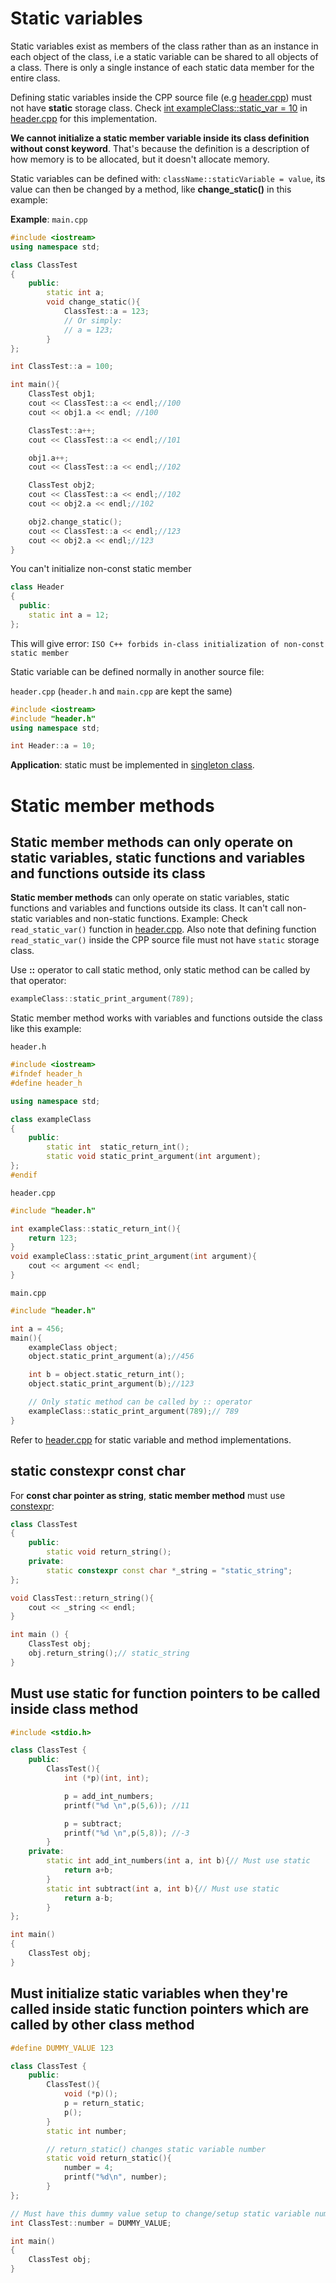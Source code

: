 # Static variables

Static variables exist as members of the class rather than as an instance in each object of the class, i.e a static variable can be shared to all objects of a class. There is only a single instance of each static data member for the entire class. 

Defining static variables inside the CPP source file (e.g [header.cpp](Example/header.cpp)) must not have **static** storage class. Check [int exampleClass::static_var = 10](https://github.com/TranPhucVinh/Cplusplus/blob/master/Object-oriented%20programming/Example/header.cpp#L8) in [header.cpp](Example/header.cpp) for this implementation.

**We cannot initialize a static member variable inside its class definition without const keyword**. That's because the definition is a description of how memory is to be allocated, but it doesn't allocate memory.

Static variables can be defined with: ``className::staticVariable = value``, its value can then be changed by a method, like **change_static()** in this example:

**Example**: ``main.cpp``

```cpp
#include <iostream>
using namespace std;

class ClassTest
{
  	public:
    	static int a;
        void change_static(){
            ClassTest::a = 123;
			// Or simply: 
			// a = 123;
        }
};

int ClassTest::a = 100;

int main(){
    ClassTest obj1;
    cout << ClassTest::a << endl;//100
    cout << obj1.a << endl; //100

    ClassTest::a++;
    cout << ClassTest::a << endl;//101

    obj1.a++;
    cout << ClassTest::a << endl;//102

    ClassTest obj2;
    cout << ClassTest::a << endl;//102
    cout << obj2.a << endl;//102

    obj2.change_static();
    cout << ClassTest::a << endl;//123
    cout << obj2.a << endl;//123
}
```

You can't initialize non-const static member

```cpp
class Header
{
  public:
    static int a = 12;
};
```

This will give error: ``ISO C++ forbids in-class initialization of non-const static member``

Static variable can be defined normally in another source file:

``header.cpp`` (``header.h`` and ``main.cpp`` are kept the same)

```cpp
#include <iostream>
#include "header.h"
using namespace std;

int Header::a = 10;
```
**Application**: static must be implemented in [singleton class]().
# Static member methods

## Static member methods can only operate on static variables, static functions and variables and functions outside its class

**Static member methods** can only operate on static variables, static functions and variables and functions outside its class. It can't call non-static variables and non-static functions. Example: Check ``read_static_var()`` function in [header.cpp](Example/header.cpp). Also note that defining function ``read_static_var()`` inside the CPP source file must not have ``static`` storage class.

Use **::** operator to call static method, only static method can be called by that operator:

```cpp
exampleClass::static_print_argument(789);
```

Static member method works with variables and functions outside the class like this example:

``header.h``

```cpp
#include <iostream>
#ifndef header_h
#define header_h

using namespace std;

class exampleClass
{
  	public:
		static int 	static_return_int();
		static void static_print_argument(int argument);
};
#endif
```
``header.cpp``
```cpp
#include "header.h"

int exampleClass::static_return_int(){
    return 123;
}
void exampleClass::static_print_argument(int argument){
    cout << argument << endl;
}
```

``main.cpp``

```cpp
#include "header.h"

int a = 456;
main(){
	exampleClass object;
	object.static_print_argument(a);//456

	int b = object.static_return_int();
	object.static_print_argument(b);//123

	// Only static method can be called by :: operator
    exampleClass::static_print_argument(789);// 789
}
```

Refer to [header.cpp](https://github.com/TranPhucVinh/Cplusplus/blob/master/Object-oriented%20programming/Example/header.cpp) for static variable and method implementations.

## static constexpr const char
For **const char pointer as string**, **static member method** must use [constexpr](https://github.com/TranPhucVinh/Cplusplus/blob/master/Introduction/README.md#constexpr):

```cpp
class ClassTest
{
  	public:
		static void return_string();
  	private:  
		static constexpr const char *_string = "static_string";
};

void ClassTest::return_string(){
    cout << _string << endl;
}

int main () {
    ClassTest obj;
    obj.return_string();// static_string
}
```
## Must use static for function pointers to be called inside class method
```cpp
#include <stdio.h>

class ClassTest {
    public:
        ClassTest(){
            int (*p)(int, int);

            p = add_int_numbers;
            printf("%d \n",p(5,6)); //11

            p = subtract;
            printf("%d \n",p(5,8)); //-3
        }
    private:
        static int add_int_numbers(int a, int b){// Must use static
            return a+b;
        }
        static int subtract(int a, int b){// Must use static
            return a-b;
        }
};

int main()
{  
    ClassTest obj;
}
```
## Must initialize static variables when they're called inside static function pointers which are called by other class method

```cpp
#define DUMMY_VALUE 123

class ClassTest {
    public:
        ClassTest(){
            void (*p)();
            p = return_static;
            p();
        }
        static int number;

        // return_static() changes static variable number
        static void return_static(){
            number = 4;
            printf("%d\n", number);
        }
};

// Must have this dummy value setup to change/setup static variable number inside return_static() 
int ClassTest::number = DUMMY_VALUE; 

int main()
{  
    ClassTest obj;
}
```